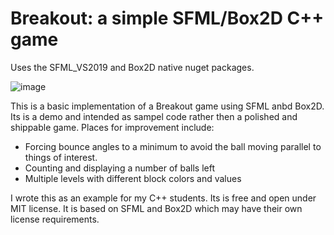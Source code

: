 # Breakout: a simple SFML/Box2D C++ game
Uses the SFML_VS2019 and Box2D native nuget packages.

![image](https://user-images.githubusercontent.com/4048613/149825753-03fad9d1-0bed-4b38-8ddf-97991a7222b6.png)


This is a basic implementation of a Breakout game using SFML anbd Box2D.
Its is a demo and intended as sampel code rather then a polished and shippable game.  Places for improvement include:
- Forcing bounce angles to a minimum to avoid the ball moving parallel to things of interest.
- Counting and displaying a number of balls left
- Multiple levels with different block colors and values

I wrote this as an example for my C++ students.  Its is free and open under MIT license.
It is based on SFML and Box2D which may have their own license requirements.
